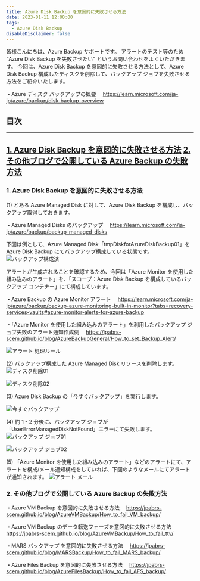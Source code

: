 ```yaml
---
title: Azure Disk Backup を意図的に失敗させる方法
date: 2023-01-11 12:00:00
tags:
  - Azure Disk Backup
disableDisclaimer: false
---
```


<!-- more -->
皆様こんにちは、Azure Backup サポートです。
アラートのテスト等のため “Azure Disk Backup を失敗させたい” というお問い合わせをよくいただきます。
今回は、Azure Disk Backup を意図的に失敗させる方法として、Azure Disk Backup 構成したディスクを削除して、バックアップ ジョブを失敗させる方法をご紹介いたします。

・Azure ディスク バックアップの概要
　https://learn.microsoft.com/ja-jp/azure/backup/disk-backup-overview

## 目次
-----------------------------------------------------------
[1. Azure Disk Backup を意図的に失敗させる方法](#1)
[2. その他ブログで公開している Azure Backup の失敗方法](#2)
-----------------------------------------------------------

### <a id="1"></a> 1. Azure Disk Backup を意図的に失敗させる方法
(1) とある Azure Managed Disk に対して、Azure Disk Backup を構成し、バックアップ取得しておきます。

・Azure Managed Disks のバックアップ
　https://learn.microsoft.com/ja-jp/azure/backup/backup-managed-disks

下図は例として、Azure Managed Disk「tmpDiskforAzureDiskBackup01」を Azure Disk Backup にてバックアップ構成している状態です。
![バックアップ構成済](https://user-images.githubusercontent.com/96324317/211466707-79d9b00e-4aef-44ee-96be-a1b8a9c4fd4f.png)

アラートが生成されることを確認するため、今回は「Azure Monitor を使用した組み込みのアラート」を、「スコープ：Azure Disk Backup を構成しているバックアップ コンテナー」にて構成しています。

・Azure Backup の Azure Monitor アラート
　https://learn.microsoft.com/ja-jp/azure/backup/backup-azure-monitoring-built-in-monitor?tabs=recovery-services-vaults#azure-monitor-alerts-for-azure-backup

・「Azure Monitor を使用した組み込みのアラート」を利用したバックアップ ジョブ失敗のアラート通知作成例
　https://jpabrs-scem.github.io/blog/AzureBackupGeneral/How_to_set_Backup_Alert/

![アラート 処理ルール](https://user-images.githubusercontent.com/96324317/211467521-063fe1a2-4480-4191-b7cc-8caad114dbb8.png)

(2) バックアップ構成した Azure Managed Disk リソースを削除します。
![ディスク削除01](https://user-images.githubusercontent.com/96324317/211467577-a01b51c5-a837-4816-b6d8-8a7625667485.png)

![ディスク削除02](https://user-images.githubusercontent.com/96324317/211467614-9a5f9cc7-743b-4e08-8497-923fe41a6f09.png)

(3) Azure Disk Backup の「今すぐバックアップ」を実行します。
 
![今すぐバックアップ](https://user-images.githubusercontent.com/96324317/211467662-9e0fa822-6330-4f9f-b078-c5acaf0ccefb.png)

(4) 約 1 - 2 分後に、バックアップ ジョブが「UserErrorManagedDiskNotFound」エラーにて失敗します。
![バックアップ ジョブ01](https://user-images.githubusercontent.com/96324317/211467719-ddb8638a-3527-4c8f-bda2-20c97c37ade1.png)

![バックアップ ジョブ02](https://user-images.githubusercontent.com/96324317/211467751-01b098ab-7af6-43bb-a1ed-c9c24838d0c2.png)

(5) 「Azure Monitor を使用した組み込みのアラート」などのアラートにて、アラートを構成/メール通知構成をしていれば、下図のようなメールにてアラートが通知されます。
![アラート メール](https://user-images.githubusercontent.com/96324317/211467800-547d8351-3bd6-47f5-b0ca-7b475d0b7542.png)

### <a id="2"></a> 2. その他ブログで公開している Azure Backup の失敗方法
・Azure VM Backup を意図的に失敗させる方法
　https://jpabrs-scem.github.io/blog/AzureVMBackup/How_to_fail_VM_backup/

・Azure VM Backup のデータ転送フェーズを意図的に失敗させる方法
　https://jpabrs-scem.github.io/blog/AzureVMBackup/How_to_fail_ttv/

・MARS バックアップ を意図的に失敗させる方法
　https://jpabrs-scem.github.io/blog/MARSBackup/How_to_fail_MARS_backup/

・Azure Files Backup を意図的に失敗させる方法
　https://jpabrs-scem.github.io/blog/AzureFilesBackup/How_to_fail_AFS_backup/